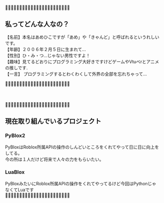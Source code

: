 🌸➖➖➖➖➖➖➖➖➖➖➖➖➖➖➖➖➖➖➖➖➖🌸
## 私ってどんな人なの？

【名前】本名はあめひこですが「あめ」や「きゃんど」と呼ばれるというれしいです。<br>
【年齢】２００６年２月５日に生まれて...<br>
【性別】ひ・み・つ...じゃない男性ですよ！<br>
【趣味】見てるどおりにプログラミング大好きですけどゲームやVtuべrとアニメの推しです.<br>
【一言】 プログラミングするとわくわくして外界の全部を忘れちゃって...<br>

🌸➖➖➖➖➖➖➖➖➖➖➖➖➖➖➖➖➖➖➖➖➖🌸
<br><br>
<br><br>
🎇➖➖➖➖➖➖➖➖➖➖➖➖➖➖➖➖➖➖➖➖➖🎇
## 現在取り組んでいるプロジェクト
### PyBlox2
PyBloxはRoblox所属APIの操作のしんどいところをくれてやって日に日に向上をしてる。<br>今の所は１人だけど将来で人々の力をもらいたい。<br>
### LuaBlox
PyBloxみたいにRoblox所属APIの操作をくれてやってるけど今回はPythonじゃなくてLuaです<br>
🎇➖➖➖➖➖➖➖➖➖➖➖➖➖➖➖➖➖➖➖➖➖🎇
